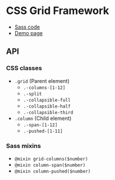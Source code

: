 # CSS Grid Framework

- [Sass code](https://github.com/shikakun/css-grid-framework/blob/master/src/styles/_grid.scss)
- [Demo page](https://shikakun.github.com/css-grid-framework/)

## API

### CSS classes

- `.grid` (Parent element)
    - `.-columns-[1-12]`
    - `.-split`
    - `.-collapsible-full`
    - `.-collapsible-half`
    - `.-collapsible-third`
- `.column` (Child element)
    - `.-span-[1-12]`
    - `.-pushed-[1-11]`

### Sass mixins

- `@mixin grid-columns($number)`
- `@mixin column-span($number)`
- `@mixin column-pushed($number)`
